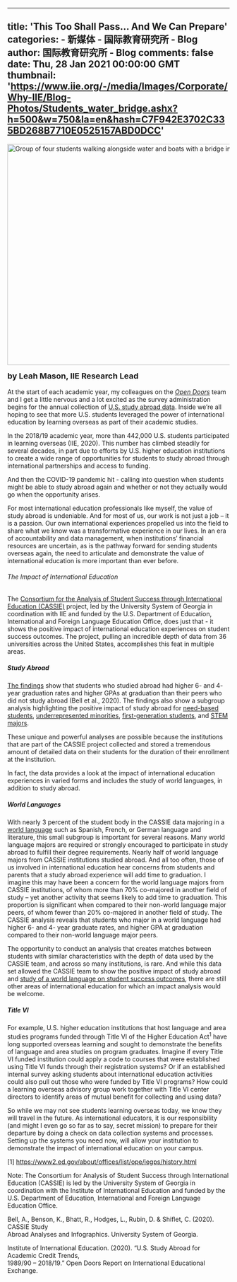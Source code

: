 
---
title: 'This Too Shall Pass... And We Can Prepare'
categories: 
    - 新媒体
    - 国际教育研究所 - Blog
author: 国际教育研究所 - Blog
comments: false
date: Thu, 28 Jan 2021 00:00:00 GMT
thumbnail: 'https://www.iie.org/-/media/Images/Corporate/Why-IIE/Blog-Photos/Students_water_bridge.ashx?h=500&w=750&la=en&hash=C7F942E3702C335BD268B7710E0525157ABD0DCC'
---

<div>   
<p><img height="500" alt="Group of four students walking alongside water and boats with a bridge in the background" width="750" src="https://www.iie.org/-/media/Images/Corporate/Why-IIE/Blog-Photos/Students_water_bridge.ashx?h=500&w=750&la=en&hash=C7F942E3702C335BD268B7710E0525157ABD0DCC" referrerpolicy="no-referrer"></p>
<p><strong><span style="font-size: 18px;">by Leah Mason, IIE Research Lead<br>
</span>
<span style="font-size: 18px;"></span></strong><br>
At the start of each academic year, my colleagues on the <em><a href="http://www.opendoorsdata.org/" target="_blank">Open Doors</a></em> team and I get a little nervous and a lot excited as the survey administration begins for the annual collection of <a href="https://opendoorsdata.org/data/us-study-abroad/" target="_blank">U.S. study abroad data</a>. Inside we’re all hoping to see that more U.S. students leveraged the power of international education by learning overseas as part of their academic studies.</p>
<p>In the 2018/19 academic year, more than 442,000 U.S. students participated in learning overseas (IIE, 2020). This number has climbed steadily for several decades, in part due to efforts by U.S. higher education institutions to create a wide range of opportunities for students to study abroad through international partnerships and access to funding.</p>
<p>And then the COVID-19 pandemic hit - calling into question when students might be able to study abroad again and whether or not they actually would go when the opportunity arises.</p>
<p>For most international education professionals like myself, the value of study abroad is undeniable. And for most of us, our work is not just a job – it is a passion. Our own international experiences propelled us into the field to share what we know was a transformative experience in our lives. In an era of accountability and data management, when institutions’ financial resources are uncertain, as is the pathway forward for sending students overseas again, the need to articulate and demonstrate the value of international education is more important than ever before.</p>
<h6>The Impact of International Education</h6>
<p>The <a href="https://www.usg.edu/cassie" target="_blank">Consortium for the Analysis of Student Success through International Education (CASSIE)</a> project, led by the University System of Georgia in coordination with IIE and funded by the U.S. Department of Education, International and Foreign Language Education Office, does just that - it shows the positive impact of international education experiences on student success outcomes. The project, pulling an incredible depth of data from 36 universities across the United States, accomplishes this feat in multiple areas.</p>
<h5>Study Abroad</h5>
<p><a href="https://www.usg.edu/assets/cassie/documents/Study_Abroad_National_Sample_CASSIE_Infographic.pdf" target="_blank">The findings</a> show that students who studied abroad had higher 6- and 4- year graduation rates and higher GPAs at graduation than their peers who did not study abroad (Bell et al., 2020). The findings also show a subgroup analysis highlighting the positive impact of study abroad for <a href="https://www.usg.edu/assets/cassie/documents/Need-Based_Aid_vs._No_Need-Based_Aid_CASSIE_Infographic.pdf" target="_blank">need-based students</a>, <a href="https://www.usg.edu/assets/cassie/documents/Underrepresented_Minority_vs._Not_Underrepresented_Minority_CASSIE_Infographic.pdf" target="_blank">underrepresented minorities</a>, <a href="https://www.usg.edu/assets/cassie/documents/First_Generation_vs._Not_First_Generation_CASSIE_Infographic.pdf" target="_blank">first-generation students</a>, and <a href="https://www.usg.edu/assets/cassie/documents/STEM_vs._Not_STEM_CASSIE_Infographic.pdf" target="_blank">STEM majors</a>.</p>
<p>These unique and powerful analyses are possible because the institutions that are part of the CASSIE project collected and stored a tremendous amount of detailed data on their students for the duration of their enrollment at the institution.</p>
<p>In fact, the data provides a look at the impact of international education experiences in varied forms and includes the study of world languages, in addition to study abroad.</p>
<h5>World Languages</h5>
<p>With nearly 3 percent of the student body in the CASSIE data majoring in a <a href="https://www.usg.edu/assets/cassie/documents/WorldLanguageMajor_CASSIE_Infographic.pdf" target="_blank">world language</a> such as Spanish, French, or German language and literature, this small subgroup is important for several reasons. Many world language majors are required or strongly encouraged to participate in study abroad to fulfill their degree requirements. Nearly half of world language majors from CASSIE institutions studied abroad. And all too often, those of us involved in international education hear concerns from students and parents that a study abroad experience will add time to graduation. I imagine this may have been a concern for the world language majors from CASSIE institutions, of whom more than 70% co-majored in another field of study – yet another activity that seems likely to add time to graduation. This proportion is significant when compared to their non-world language major peers, of whom fewer than 20% co-majored in another field of study. The CASSIE analysis reveals that students who major in a world language had higher 6- and 4- year graduate rates, and higher GPA at graduation compared to their non-world language major peers.</p>
<p>The opportunity to conduct an analysis that creates matches between students with similar characteristics with the depth of data used by the CASSIE team, and across so many institutions, is rare. And while this data set allowed the CASSIE team to show the positive impact of study abroad and <a href="https://www.usg.edu/assets/cassie/documents/WorldLanguageDegree_allCASSIE_Infographic.pdf">study of a world language on student success outcomes</a>, there are still other areas of international education for which an impact analysis would be welcome.</p>
<h5>Title VI</h5>
<p>For example, U.S. higher education institutions that host language and area studies programs funded through Title VI of the Higher Education Act<sup>1</sup> have long supported overseas learning and sought to demonstrate the benefits of language and area studies on program graduates. Imagine if every Title VI funded institution could apply a code to courses that were established using Title VI funds through their registration systems? Or if an established internal survey asking students about international education activities could also pull out those who were funded by Title VI programs? How could a learning overseas advisory group work together with Title VI center directors to identify areas of mutual benefit for collecting and using data?</p>
<p>So while we may not see students learning overseas today, we know they will travel in the future. As international educators, it is our responsibility (and might I even go so far as to say, secret mission) to prepare for their departure by doing a check on data collection systems and processes. Setting up the systems you need now, will allow your institution to demonstrate the impact of international education on your campus.</p>
<p>[1] <a href="https://www2.ed.gov/about/offices/list/ope/iegps/history.html" target="_blank">https://www2.ed.gov/about/offices/list/ope/iegps/history.html</a></p>
<p>Note: The Consortium for Analysis of Student Success through International Education (CASSIE) is led by the University System of Georgia in coordination with the Institute of International Education and funded by the U.S. Department of Education, International and Foreign Language Education Office.</p>
<p>Bell, A., Benson, K., Bhatt, R., Hodges, L., Rubin, D. & Shiflet, C. (2020). CASSIE Study<br>
<span style="white-space: pre;"></span>Abroad Analyses and Infographics. University System of Georgia.</p>
<p>Institute of International Education. (2020). “U.S. Study Abroad for Academic Credit Trends,<br>
<span style="white-space: pre;"></span>1989/90 – 2018/19.” Open Doors Report on International Educational Exchange.   </p>
                


              
</div>
            